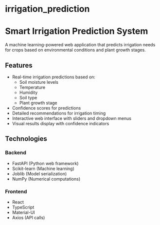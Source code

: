 # irrigation_prediction

# Smart Irrigation Prediction System

A machine learning-powered web application that predicts irrigation needs for crops based on environmental conditions and plant growth stages.

## Features

- Real-time irrigation predictions based on:
  - Soil moisture levels
  - Temperature
  - Humidity
  - Soil type
  - Plant growth stage
- Confidence scores for predictions
- Detailed recommendations for irrigation timing
- Interactive web interface with sliders and dropdown menus
- Visual results display with confidence indicators

## Technologies

### Backend

- FastAPI (Python web framework)
- Scikit-learn (Machine learning)
- Joblib (Model serialization)
- NumPy (Numerical computations)

### Frontend

- React
- TypeScript
- Material-UI
- Axios (API calls)
